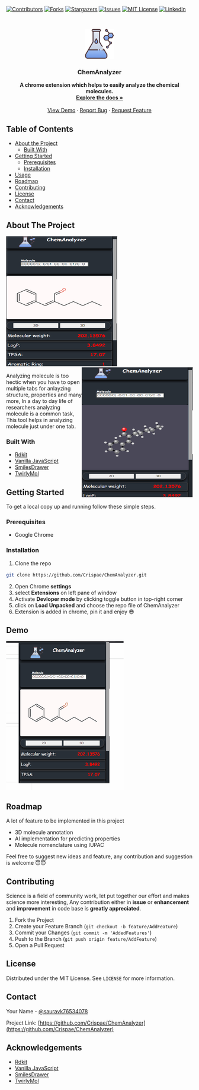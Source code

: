 
[![Contributors][contributors-shield]][contributors-url]
[![Forks][forks-shield]][forks-url]
[![Stargazers][stars-shield]][stars-url]
[![Issues][issues-shield]][issues-url]
[![MIT License][license-shield]][license-url]
[![LinkedIn][linkedin-shield]][linkedin-url]

<!-- PROJECT LOGO -->
<br />
<p align="center">
  <a href="https://github.com/Crispae/ChemAnalyzer">
    <img src="logos/logo.png" alt="Logo" width="80" height="80">
  </a>

  <h3 align="center">ChemAnalyzer</h3>

  <p align="center">
    <b>A chrome extension which helps to easily analyze the chemical molecules.</b>
    <br />
    <a href="https://github.com/Crispae/ChemAnalyzer"><strong>Explore the docs »</strong></a>
    <br />
    <br />
    <a href="https://github.com/Crispae/ChemAnalyzer">View Demo</a>
    ·
    <a href="https://github.com/Crispae/ChemAnalyzer/issues">Report Bug</a>
    ·
    <a href="https://github.com/Crispae/ChemAnalyzer/issues">Request Feature</a>
  </p>
</p>



<!-- TABLE OF CONTENTS -->
## Table of Contents

* [About the Project](#about-the-project)
  * [Built With](#built-with)
* [Getting Started](#getting-started)
  * [Prerequisites](#prerequisites)
  * [Installation](#installation)
* [Usage](#usage)
* [Roadmap](#roadmap)
* [Contributing](#contributing)
* [License](#license)
* [Contact](#contact)
* [Acknowledgements](#acknowledgements)



<!-- ABOUT THE PROJECT -->
## About The Project

<p>
  <img src="https://github.com/Crispae/ChemAnalyzer/blob/Main/logos/screen1.PNG" width="300" height="350">
  <img src="https://github.com/Crispae/ChemAnalyzer/blob/Main/logos/screen2.PNG" width="300" height="350" style="float:Right">
</p>



</p>




Analyzing molecule is too hectic when you have to open multiple tabs for anlayzing structure, properties and many more, In a day to day life of researchers analyzing molecule is a common task, This tool helps in analyzing molecule just under one tab.


### Built With

* [Rdkit](https://www.rdkit.org/)
* [Vanilla JavaScript](https://www.javascript.com/)
* [SmilesDrawer](https://github.com/reymond-group/smilesDrawer)
* [TwirlyMol](https://cactus.nci.nih.gov/blog/?tag=twirlymol)


<!-- GETTING STARTED -->
## Getting Started

To get a local copy up and running follow these simple steps.

### Prerequisites

* Google Chrome

### Installation

1. Clone the repo
```sh
git clone https://github.com/Crispae/ChemAnalyzer.git
```
2. Open Chrome **settings**
3. select **Extensions** on left pane of window
3. Activate **Devloper mode** by clicking toggle button in top-right corner
4. click on **Load Unpacked** and choose the repo file of ChemAnalyzer
5. Extension is added in chrome, pin it and enjoy 😎

<!-- USAGE EXAMPLES -->
## Demo
<p>
<img src="https://github.com/Crispae/ChemAnalyzer/blob/Main/Demo/Animation.gif" height="400">

</p>



<!-- ROADMAP -->
## Roadmap

A lot of feature to be implemented in this project
* 3D molecule annotation
* AI implementation for predicting properties
* Molecule nomenclature using IUPAC 

Feel free to suggest new ideas and feature, any contribution and suggestion is welcome 😇😇



<!-- CONTRIBUTING -->
## Contributing

Science is a field of community work, let put together our effort and makes science more interesting, Any contribution either in **issue** or **enhancement** and **improvement** in code base is **greatly appreciated**.

1. Fork the Project
2. Create your Feature Branch (`git checkout -b feature/AddFeature`)
3. Commit your Changes (`git commit -m 'AddedFeatures'`)
4. Push to the Branch (`git push origin feature/AddFeature`)
5. Open a Pull Request



<!-- LICENSE -->
## License

Distributed under the MIT License. See `LICENSE` for more information.



<!-- CONTACT -->
## Contact

Your Name - [@sauravk76534078](https://twitter.com/sauravk76534078)

Project Link: [https://github.com/Crispae/ChemAnalyzer](https://github.com/Crispae/ChemAnalyzer)



<!-- ACKNOWLEDGEMENTS -->
## Acknowledgements

* [Rdkit](https://www.rdkit.org/)
* [Vanilla JavaScript](https://www.javascript.com/)
* [SmilesDrawer](https://github.com/reymond-group/smilesDrawer)
* [TwirlyMol](https://cactus.nci.nih.gov/blog/?tag=twirlymol)






<!-- MARKDOWN LINKS & IMAGES -->
<!-- https://www.markdownguide.org/basic-syntax/#reference-style-links -->
[contributors-shield]: https://img.shields.io/github/contributors/Crispae/ChemAnalyzer.svg?style=flat-square
[contributors-url]: https://github.com/Crispae/ChemAnalyzer/graphs/contributors
[forks-shield]: https://img.shields.io/github/forks/Crispae/ChemAnalyzer.svg?style=flat-square
[forks-url]: https://github.com/Crispae/ChemAnalyzer/network/members
[stars-shield]: https://img.shields.io/github/stars/Crispae/ChemAnalyzer.svg?style=flat-square
[stars-url]: https://github.com/Crispae/ChemAnalyzer/stargazers
[issues-shield]: https://img.shields.io/github/issues/Crispae/ChemAnalyzer.svg?style=flat-square
[issues-url]: https://github.com/Crispae/ChemAnalyzer/issues
[license-shield]: https://img.shields.io/github/license/Crispae/ChemAnalyzer.svg?style=flat-square
[license-url]: https://github.com/Crispae/ChemAnalyzer/blob/master/LICENSE.txt
[linkedin-shield]: https://img.shields.io/badge/-LinkedIn-black.svg?style=flat-square&logo=linkedin&colorB=555
[linkedin-url]: https://linkedin.com/in/Crispae/ChemAnalyzer
[product-screenshot]: https://github.com/Crispae/ChemAnalyzer/blob/Main/logos/screen1.PNG
